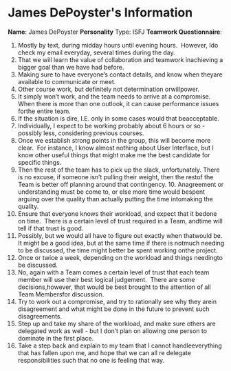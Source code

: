 # James DePoyster's Information

**Name**: James DePoyster
**Personality** Type: ISFJ
**Teamwork Questionnaire**:

1. Mostly​ ​by​ ​text,​ ​during​ ​midday​ ​hours​ ​until​ ​evening​ ​hours.​ ​​ ​However,​ ​I​ ​do​ ​check​ ​my​ ​email everyday,​ ​several​ ​times​ ​during​ ​the​ ​day. 
2. That​ ​we​ ​will​ ​learn​ ​the​ ​value​ ​of​ ​collaboration​ ​and​ ​teamwork​ ​in​ ​achieving​ ​a​ ​bigger​ ​goal than​ ​we​ ​have​ ​had​ ​before. 
3. Making​ ​sure​ ​to​ ​have​ ​everyone’s​ ​contact​ ​details,​ ​and​ ​know​ ​when​ ​they​ ​are​ ​available​ ​to communicate​ ​or​ ​meet. 
4. Other​ ​course​ ​work,​ ​but​ ​definitely​ ​not​ ​determination​ ​or​ ​willpower. 
5. It​ ​simply​ ​won’t​ ​work,​ ​and​ ​the​ ​team​ ​needs​ ​to​ ​arrive​ ​at​ ​a​ ​compromise.​ ​​ ​When​ ​there​ ​is​ ​more than​ ​one​ ​outlook,​ ​it​ ​can​ ​cause​ ​performance​ ​issues​ ​for​ ​the​ ​entire​ ​team. 
6. If​ ​the​ ​situation​ ​is​ ​dire,​ ​I.E.​ ​only​ ​in​ ​some​ ​cases​ ​would​ ​that​ ​be​ ​acceptable. 
7. Individually,​ ​I​ ​expect​ ​to​ ​be​ ​working​ ​probably​ ​about​ ​6​ ​hours​ ​or​ ​so​ ​-​ ​possibly​ ​less, considering​ ​previous​ ​courses. 
8. Once​ ​we​ ​establish​ ​strong​ ​points​ ​in​ ​the​ ​group,​ ​this​ ​will​ ​become​ ​more​ ​clear.​ ​​ ​For​ ​instance, I​ ​know​ ​almost​ ​nothing​ ​about​ ​User​ ​Interface,​ ​but​ ​I​ ​know​ ​other​ ​useful​ ​things​ ​that​ ​might make​ ​me​ ​the​ ​best​ ​candidate​ ​for​ ​specific​ ​things. 
9. Then​ ​the​ ​rest​ ​of​ ​the​ ​team​ ​has​ ​to​ ​pick​ ​up​ ​the​ ​slack,​ ​unfortunately.​ ​​ ​There​ ​is​ ​no​ ​excuse,​ ​if someone​ ​isn’t​ ​pulling​ ​their​ ​weight,​ ​then​ ​the​ ​rest​ ​of​ ​the​ ​Team​ ​is​ ​better​ ​off​ ​planning​ ​around that​ ​contingency. 
10.​ ​An​ ​agreement​ ​or​ ​understanding​ ​must​ ​be​ ​come​ ​to,​ ​or​ ​else​ ​more​ ​time​ ​would​ ​be​ ​spent arguing​ ​over​ ​the​ ​quality​ ​than​ ​actually​ ​putting​ ​the​ ​time​ ​into​ ​making​ ​the​ ​quality. 
11. Ensure​ ​that​ ​everyone​ ​knows​ ​their​ ​workload,​ ​and​ ​expect​ ​that​ ​it​ ​be​ ​done​ ​on​ ​time.​ ​​ ​There​ ​is a​ ​certain​ ​level​ ​of​ ​trust​ ​required​ ​in​ ​a​ ​Team,​ ​and​ ​time​ ​will​ ​tell​ ​if​ ​that​ ​trust​ ​is​ ​good. 
12. Possibly,​ ​but​ ​we​ ​would​ ​all​ ​have​ ​to​ ​figure​ ​out​ ​exactly​ ​when​ ​that​ ​would​ ​be.​ ​​ ​It​ ​might​ ​be​ ​a good​ ​idea,​ ​but​ ​at​ ​the​ ​same​ ​time​ ​if​ ​there​ ​is​ ​not​ ​much​ ​needing​ ​to​ ​be​ ​discussed,​ ​the​ ​time might​ ​better​ ​be​ ​spent​ ​working​ ​on​ ​the​ ​project. 
13. Once​ ​or​ ​twice​ ​a​ ​week,​ ​depending​ ​on​ ​the​ ​workload​ ​and​ ​things​ ​needing​ ​to​ ​be​ ​discussed. 
14. No,​ ​again​ ​with​ ​a​ ​Team​ ​comes​ ​a​ ​certain​ ​level​ ​of​ ​trust​ ​that​ ​each​ ​team​ ​member​ ​will​ ​use their​ ​best​ ​logical​ ​judgement.​ ​​ ​There​ ​are​ ​some​ ​decisions,​ ​however,​ ​that​ ​would​ ​be​ ​best brought​ ​to​ ​the​ ​attention​ ​of​ ​all​ ​Team​ ​Members​ ​for​ ​discussion. 
15. Try​ ​to​ ​work​ ​out​ ​a​ ​compromise,​ ​and​ ​try​ ​to​ ​rationally​ ​see​ ​why​ ​they​ ​are​ ​in​ ​disagreement and​ ​what​ ​might​ ​be​ ​done​ ​in​ ​the​ ​future​ ​to​ ​prevent​ ​such​ ​disagreements. 
16. Step​ ​up​ ​and​ ​take​ ​my​ ​share​ ​of​ ​the​ ​workload,​ ​and​ ​make​ ​sure​ ​others​ ​are​ ​delegated​ ​work as​ ​well​ ​-​ ​but​ ​I​ ​don’t​ ​plan​ ​on​ ​allowing​ ​one​ ​person​ ​to​ ​dominate​ ​in​ ​the​ ​first​ ​place.  
17. Take​ ​a​ ​step​ ​back​ ​and​ ​explain​ ​to​ ​my​ ​team​ ​that​ ​I​ ​cannot​ ​handle​ ​everything​ ​that​ ​has​ ​fallen upon​ ​me,​ ​and​ ​hope​ ​that​ ​we​ ​can​ ​all​ ​re​ ​delegate​ ​responsibilities​ ​such​ ​that​ ​no​ ​one​ ​is feeling​ ​that​ ​way.
